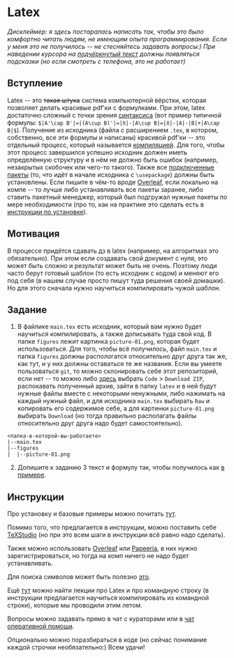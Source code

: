 # Latex
*Дисклеймер: я здесь постаралась написать так, чтобы это было комфортно читать людям, не имеющим опыта программирования. Если у меня это не получилось -- не стесняйтесь задавать вопросы:) При наведении курсора на <span title="Я -- подсказка!"><ins>подчёркнутый текст</ins></span> должны появляться подсказки (но если смотреть с телефона, это не работает)*
## Вступление
Latex -- это ~~такая штука~~ система компьютерной вёрстки, которая позволяет делать красивые pdf'ки с формулками. При этом, latex достаточно сложный с точки зрения <span title="То есть набора правил как писать код. Latex по факту является языком программирования"><ins>синтаксиса</ins></span> (вот пример типичной формулы: `$|A'\cap B'|=|(A\cup B)'|=|X|-|A\cup B|=|X|-|A|-|B|+|A\cap B|$`). Получение из исходника (файла с расширением `.tex`, в котором, собственно, все эти формулы и написаны) красивой pdf'ки -- это отдельный процесс, который называется <span title="Подробнее про это расскажут на лекциях по C++ или основам программирования."><ins>компиляцией</ins></span>. Для того, чтобы этот процесс завершился успешно исходник должен иметь определённую структуру и в нём не должно быть ошибок (например, незакрытых скобочек или чего-то такого). Также все <span title="Они расширяют список команд, которые можно использовать и тем самым увеличивают возможности. Подробнее про подключение библиотек в общем случае будет на курсе по C++ или основам программирования"><ins>подключенные пакеты</ins></span> (то, что идёт в начале исходника с `\usepackage`) должны быть установлены. Если пишите в чём-то вроде [Overleaf](https://www.overleaf.com/), если локально на компе -- то лучше либо устанавливать все пакеты заранее, либо ставить пакетный менеджер, который был подгружал нужные пакеты по мере необходимости (про то, как на практике это сделать есть в [инструкции по установке](#инструкции)). 
## Мотивация 
В процессе придётся сдавать дз в latex (например, на алгоритмах это обязательно). При этом если создавать свой документ с нуля, это может быть сложно и результат может быть не очень. Поэтому люди часто берут готовый шаблон (то есть исходник с кодом) и меняют его под себя (в нашем случае просто пишут туда решения своей домашки). Но для этого сначала нужно научиться компилировать чужой шаблон.
## Задание
1. В файлике `main.tex` есть исходник, который вам нужно будет научиться компилировать, а также дописывать туда свой код. В папке `figures` лежит картинка `picture-01.png`, которая будет использоваться. Для того, чтобы всё получилось, файл `main.tex` и папка `figures` должны распологатся относительно друг друга так же, как тут, и у них должны оставаться те же названия. Если вы умеете пользоваться `git`, то можно склонировать себе этот репозиторий, если нет -- то можно либо [здесь](https://github.com/olgalupuleac/SummerExercises) выбрать `Code` > `Download ZIP`, распокавать полученный архив, зайти в папку `latex` и в ней будут нужные файлы вместе с некоторыми ненужными, либо нажимать на каждый нужный файл, и для исходника `main.tex` выбирать `Raw` и копировать его содержимое себе, а для картинки `picture-01.png` выбирать `Download` (но тогда правильно располагать файлы относительно друг друга надо будет самостоятельно). 
```
<папка-в-которой-вы-работаете>
|--main.tex
|--figures
|  |--picture-01.png
```
2. Допишите к заданию 3 текст и формулу так, чтобы получилось как [в примере](main.pdf).
## Инструкции
Про установку и базовые примеры можно почитать [тут](https://wiki.compscicenter.ru/index.php/Help_tex_windows).

Помимо того, что предлагается в инструкции, можно поставить себе [TeXStudio](https://www.texstudio.org/) (но при это всем шаги в инструкции всё равно надо сделать).

Также можно использовать [Overleaf](https://www.overleaf.com/) или [Papeeria](https://papeeria.com), в них нужно зарегистрироваться, но тогда на комп ничего не надо будет устанавливать. 

Для поиска символов может быть полезно [это](https://detexify.kirelabs.org/classify.html).

Ещё [тут](https://www.youtube.com/playlist?list=PLxMpIvWUjaJuOVEWZ0-H7QaUeREmyqNl9) можно найти лекции про Latex и про командную строку (в инструкции предлагается научиться компилировать из командной строки), которые мы проводили этим летом. 

Вопросы можно задавать прямо в чат с кураторами или в [чат оперативной помощи](https://t.me/hse_spb_cs_qa). 

Опционально можно поразбираться в коде (но сейчас понимание каждой строчки необязательно:) Всем удачи!

